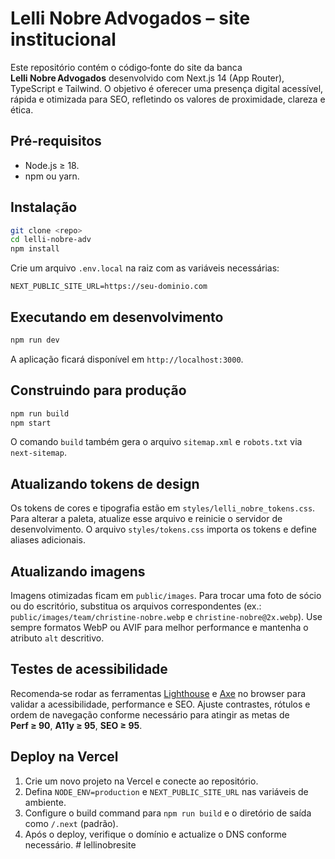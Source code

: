 # Lelli Nobre Advogados – site institucional

Este repositório contém o código‑fonte do site da banca **Lelli Nobre Advogados** desenvolvido com Next.js 14 (App Router), TypeScript e Tailwind.  O objetivo é oferecer uma presença digital acessível, rápida e otimizada para SEO, refletindo os valores de proximidade, clareza e ética.

## Pré‑requisitos

* Node.js ≥ 18.
* npm ou yarn.

## Instalação

```bash
git clone <repo>
cd lelli-nobre-adv
npm install
```

Crie um arquivo `.env.local` na raiz com as variáveis necessárias:

```
NEXT_PUBLIC_SITE_URL=https://seu-dominio.com
```

## Executando em desenvolvimento

```bash
npm run dev
```

A aplicação ficará disponível em `http://localhost:3000`.

## Construindo para produção

```bash
npm run build
npm start
```

O comando `build` também gera o arquivo `sitemap.xml` e `robots.txt` via `next-sitemap`.

## Atualizando tokens de design

Os tokens de cores e tipografia estão em `styles/lelli_nobre_tokens.css`.  Para alterar a paleta, atualize esse arquivo e reinicie o servidor de desenvolvimento.  O arquivo `styles/tokens.css` importa os tokens e define aliases adicionais.

## Atualizando imagens

Imagens otimizadas ficam em `public/images`.  Para trocar uma foto de sócio ou do escritório, substitua os arquivos correspondentes (ex.: `public/images/team/christine-nobre.webp` e `christine-nobre@2x.webp`).  Use sempre formatos WebP ou AVIF para melhor performance e mantenha o atributo `alt` descritivo.

## Testes de acessibilidade

Recomenda‑se rodar as ferramentas [Lighthouse](https://developers.google.com/web/tools/lighthouse) e [Axe](https://www.deque.com/axe/) no browser para validar a acessibilidade, performance e SEO.  Ajuste contrastes, rótulos e ordem de navegação conforme necessário para atingir as metas de **Perf ≥ 90**, **A11y ≥ 95**, **SEO ≥ 95**.

## Deploy na Vercel

1. Crie um novo projeto na Vercel e conecte ao repositório.
2. Defina `NODE_ENV=production` e `NEXT_PUBLIC_SITE_URL` nas variáveis de ambiente.
3. Configure o build command para `npm run build` e o diretório de saída como `/.next` (padrão).
4. Após o deploy, verifique o domínio e actualize o DNS conforme necessário.
#   l e l l i n o b r e s i t e  
 